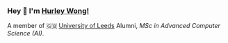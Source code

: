 ### Hey 👋 I'm [Hurley Wong!](https://withh.life) 
A member of 🇬🇧 [University of Leeds](https://www.leeds.ac.uk) Alumni, *MSc in Advanced Computer Science (AI)*.

<!-- ![Metrics](https://github.com/HurleyJames/HurleyJames/blob/master/github-metrics.svg) -->

<!-- <img align="right" src="https://github-readme-stats.vercel.app/api?username=HurleyJames&show_icons=true&hide_border=true&count_private=true" /> -->
